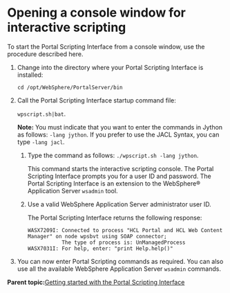 # Opening a console window for interactive scripting

To start the Portal Scripting Interface from a console window, use the procedure described here.

1.  Change into the directory where your Portal Scripting Interface is installed:

    `cd /opt/WebSphere/PortalServer/bin`

2.  Call the Portal Scripting Interface startup command file:

    `wpscript.sh|bat`.

    **Note:** You must indicate that you want to enter the commands in Jython as follows: `-lang jython`. If you prefer to use the JACL Syntax, you can type `-lang jacl`.

    1.  Type the command as follows: `./wpscript.sh -lang jython`.

        This command starts the interactive scripting console. The Portal Scripting Interface prompts you for a user ID and password. The Portal Scripting Interface is an extension to the WebSphere® Application Server `wsadmin` tool.

    2.  Use a valid WebSphere Application Server administrator user ID.

        The Portal Scripting Interface returns the following response:

        ```
        WASX7209I: Connected to process "HCL Portal and HCL Web Content Manager" on node wpsbvt using SOAP connector;  
                   The type of process is: UnManagedProcess
        WASX7031I: For help, enter: "print Help.help()"
        
        ```

3.  You can now enter Portal Scripting commands as required. You can also use all the available WebSphere Application Server `wsadmin` commands.


**Parent topic:**[Getting started with the Portal Scripting Interface](../admin-system/adpsi_start.md)


